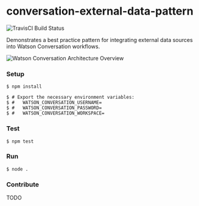 # conversation-external-data-pattern
![TravisCI Build Status](https://travis-ci.org/acbodine/conversation-external-data-pattern.svg?branch=master)

Demonstrates a best practice pattern for integrating external data sources into Watson Conversation workflows.

![Watson Conversation Architecture Overview](https://www.ibm.com/watson/developercloud/doc/conversation/images/conversation_arch_overview.png)

### Setup
```
$ npm install

$ # Export the necessary environment variables:
$ #   WATSON_CONVERSATION_USERNAME=
$ #   WATSON_CONVERSATION_PASSWORD=
$ #   WATSON_CONVERSATION_WORKSPACE=
```

### Test
```
$ npm test
```

### Run
```
$ node .
```

### Contribute
TODO
